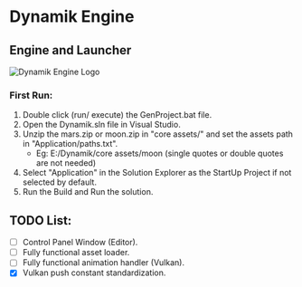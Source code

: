 # Dynamik Engine
## Engine and Launcher

![Dynamik Engine Logo](https://github.com/DhirajWishal/Dynamik/blob/master/Dependencies/Assets/icons/With%20text%20(Font%201)/0.5x/Artboard%201%400.5x.png)

### First Run:
1. Double click (run/ execute) the GenProject.bat file.
2. Open the Dynamik.sln file in Visual Studio.
3. Unzip the mars.zip or moon.zip in "core assets/" and set the assets path in "Application/paths.txt".
   - Eg: E:/Dynamik/core assets/moon    (single quotes or double quotes are not needed)
4. Select "Application" in the Solution Explorer as the StartUp Project if not selected by default.
5. Run the Build and Run the solution. 

## TODO List:
- [ ] Control Panel Window (Editor).
- [ ] Fully functional asset loader.
- [ ] Fully functional animation handler (Vulkan).
- [x] Vulkan push constant standardization.
